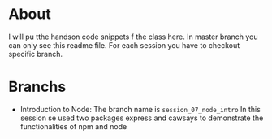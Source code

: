 # About
I will pu tthe handson code snippets f the class here. 
In master branch you can only see this readme file. 
For each session you have to checkout specific branch. 

# Branchs
* Introduction to Node: The branch name is ```session_07_node_intro``` In this session se used two packages express and cawsays to demonstrate the functionalities of npm and node  